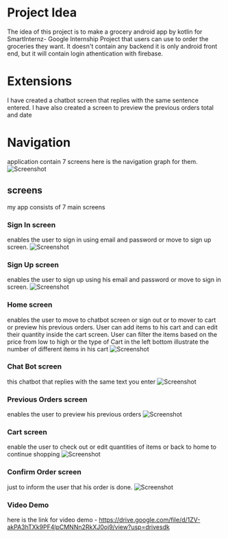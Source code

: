 # Project Idea

The idea of this project is to make a grocery android app by kotlin for SmartInternz- Google Internship Project that users can use to order the groceries they want. It doesn't contain any backend it is only android front end, but it will contain login athentication with firebase.

# Extensions
I have created a chatbot screen that replies with the same sentence entered.
I have also created a screen to preview the previous orders total and date


# Navigation
application contain 7 screens here is the navigation graph for them.
![Screenshot](snippets/navigation.jpg)

## screens
my app consists of 7 main screens

### Sign In screen
enables the user to sign in using email and password or move to sign up screen.
![Screenshot](snippets/signin.png)

### Sign Up screen
enables the user to sign up using his email and password or move to sign in screen.
![Screenshot](snippets/signup.png)

### Home screen
enables the user to move to chatbot screen or sign out or to mover to cart or preview his previous orders. User can add items to his cart and can edit their quantity inside the cart screen. User can filter the items based on the price from low to high or the type of  Cart in the left bottom illustrate the number of different items in his cart
![Screenshot](snippets/home.png)

### Chat Bot screen
this chatbot that replies with the same text you enter
![Screenshot](snippets/chat.png)

### Previous Orders screen
enables the user to preview his previous orders
![Screenshot](snippets/prev.png)

### Cart screen
enable the user to check out or edit quantities of items or back to home to continue shopping
![Screenshot](snippets/cart.png)

### Confirm Order screen
just to inform the user that his order is done.
![Screenshot](snippets/sucess.png)

### Video Demo
here is the link for video demo -
https://drive.google.com/file/d/1ZV-akPA3hTXk9PF4lpCMNNn2RkXJ0oj9/view?usp=drivesdk
